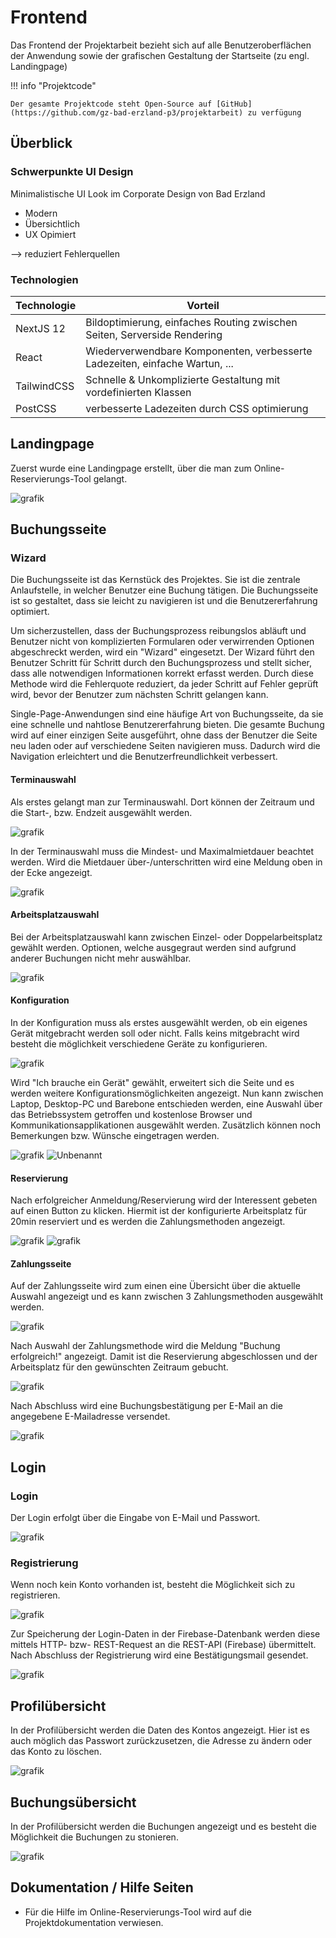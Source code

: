 # Frontend

Das Frontend der Projektarbeit bezieht sich auf alle Benutzeroberflächen der Anwendung sowie der grafischen Gestaltung der Startseite (zu engl. Landingpage) 

!!! info "Projektcode"

    Der gesamte Projektcode steht Open-Source auf [GitHub](https://github.com/gz-bad-erzland-p3/projektarbeit) zu verfügung 

## Überblick
### Schwerpunkte UI Design

Minimalistische UI Look im Corporate Design von Bad Erzland

- Modern
- Übersichtlich
- UX Opimiert

--> reduziert Fehlerquellen

### Technologien

| Technologie | Vorteil |
| ----------- | ------- |
| NextJS 12 | Bildoptimierung, einfaches Routing zwischen Seiten, Serverside Rendering |
| React | Wiederverwendbare Komponenten, verbesserte Ladezeiten, einfache Wartun, ... |
| TailwindCSS | Schnelle & Unkomplizierte Gestaltung mit vordefinierten Klassen |
| PostCSS | verbesserte Ladezeiten durch CSS optimierung |

## Landingpage

Zuerst wurde eine Landingpage erstellt, über die man zum Online-Reservierungs-Tool gelangt. </p>

![grafik](https://user-images.githubusercontent.com/72852065/221809334-0a52dd26-36a9-4bdb-b3f8-db82b9ada757.png)

## Buchungsseite
### Wizard

Die Buchungsseite ist das Kernstück des Projektes. Sie ist die zentrale Anlaufstelle, in welcher Benutzer eine Buchung tätigen. Die Buchungsseite ist so gestaltet, dass sie leicht zu navigieren ist und die Benutzererfahrung optimiert.

Um sicherzustellen, dass der Buchungsprozess reibungslos abläuft und Benutzer nicht von komplizierten Formularen oder verwirrenden Optionen abgeschreckt werden, wird ein "Wizard" eingesetzt. Der Wizard führt den Benutzer Schritt für Schritt durch den Buchungsprozess und stellt sicher, dass alle notwendigen Informationen korrekt erfasst werden. Durch diese Methode wird die Fehlerquote reduziert, da jeder Schritt auf Fehler geprüft wird, bevor der Benutzer zum nächsten Schritt gelangen kann.

Single-Page-Anwendungen sind eine häufige Art von Buchungsseite, da sie eine schnelle und nahtlose Benutzererfahrung bieten. Die gesamte Buchung wird auf einer einzigen Seite ausgeführt, ohne dass der Benutzer die Seite neu laden oder auf verschiedene Seiten navigieren muss. Dadurch wird die Navigation erleichtert und die Benutzerfreundlichkeit verbessert.

#### Terminauswahl
Als erstes gelangt man zur Terminauswahl. Dort können der Zeitraum und die Start-, bzw. Endzeit ausgewählt werden.

![grafik](https://user-images.githubusercontent.com/72852065/222348501-612855e5-9ecb-4fb4-b663-a2907bdcc4cd.png)

In der Terminauswahl muss die Mindest- und Maximalmietdauer beachtet werden. Wird die Mietdauer über-/unterschritten wird eine Meldung oben in der Ecke angezeigt.

![grafik](https://user-images.githubusercontent.com/72852065/222348869-5689fbbf-9f36-4fe4-aa25-2dbae1deec15.png)

#### Arbeitsplatzauswahl
Bei der Arbeitsplatzauswahl kann zwischen Einzel- oder Doppelarbeitsplatz gewählt werden. Optionen, welche ausgegraut werden sind aufgrund anderer Buchungen nicht mehr auswählbar.

![grafik](https://user-images.githubusercontent.com/72852065/222349232-4a37b591-3b46-4521-82dc-732e6574490a.png)

#### Konfiguration
In der Konfiguration muss als erstes ausgewählt werden, ob ein eigenes Gerät mitgebracht werden soll oder nicht. Falls keins mitgebracht wird besteht die möglichkeit verschiedene Geräte zu konfigurieren.

![grafik](https://user-images.githubusercontent.com/72852065/222349408-0ef1b596-2db1-437f-8e73-1df39cc55c61.png)

Wird "Ich brauche ein Gerät" gewählt, erweitert sich die Seite und es werden weitere Konfigurationsmöglichkeiten angezeigt. Nun kann zwischen Laptop, Desktop-PC und Barebone entschieden werden, eine Auswahl über das Betriebssystem getroffen und kostenlose Browser und Kommunikationsapplikationen ausgewählt werden. Zusätzlich können noch Bemerkungen bzw. Wünsche eingetragen werden.

![grafik](https://user-images.githubusercontent.com/72852065/222349812-e4af31f3-ea4d-4b62-8cf5-08d92e79ccc8.png)
![Unbenannt](https://user-images.githubusercontent.com/72852065/222350215-a7460d27-e64d-4120-8744-7596a1a3b547.png)

#### Reservierung

Nach erfolgreicher Anmeldung/Reservierung wird der Interessent gebeten auf einen Button zu klicken. Hiermit ist der konfigurierte Arbeitsplatz für 20min reserviert und es werden die Zahlungsmethoden angezeigt.

![grafik](https://user-images.githubusercontent.com/72852065/222350629-1f724ff5-4b9e-4c1c-b3bf-960711f20328.png)
![grafik](https://user-images.githubusercontent.com/72852065/222351133-8a90bb89-cd83-4acc-a676-48c1491ca2ce.png)

#### Zahlungsseite
Auf der Zahlungsseite wird zum einen eine Übersicht über die aktuelle Auswahl angezeigt und es kann zwischen 3 Zahlungsmethoden ausgewählt werden.

![grafik](https://user-images.githubusercontent.com/72852065/222351425-dcc75e8b-9a78-4b58-9a7d-3223ea64f6a3.png)

Nach Auswahl der Zahlungsmethode wird die Meldung "Buchung erfolgreich!" angezeigt. Damit ist die Reservierung abgeschlossen und der Arbeitsplatz für den gewünschten Zeitraum gebucht.

![grafik](https://user-images.githubusercontent.com/72852065/222351529-dce6f03d-e002-450a-9c71-19a224dc89af.png)

Nach Abschluss wird eine Buchungsbestätigung per E-Mail an die angegebene E-Mailadresse versendet.

![grafik](https://user-images.githubusercontent.com/72852065/222354009-1ddd4ed5-a5b8-4c40-8ba5-66973c6edbbb.png)


## Login
### Login
Der Login erfolgt über die Eingabe von E-Mail und Passwort.

![grafik](https://user-images.githubusercontent.com/72852065/214049304-9c73a252-9f38-41df-b893-3d81c5c005c1.png)

### Registrierung
Wenn noch kein Konto vorhanden ist, besteht die Möglichkeit sich zu registrieren.

![grafik](https://user-images.githubusercontent.com/72852065/214049524-e6706c16-2728-41c2-8bfa-6ebdd5f9c855.png)

Zur Speicherung der Login-Daten in der Firebase-Datenbank werden diese mittels HTTP- bzw- REST-Request an die REST-API (Firebase) übermittelt. Nach Abschluss der Registrierung wird eine Bestätigungsmail gesendet.</p>

![grafik](https://user-images.githubusercontent.com/72852065/214237752-5b196db3-43d0-4670-8496-c3400c6bacda.png)


## Profilübersicht

In der Profilübersicht werden die Daten des Kontos angezeigt. Hier ist es auch möglich das Passwort zurückzusetzen, die Adresse zu ändern oder das Konto zu löschen.

![grafik](https://user-images.githubusercontent.com/72852065/214782181-fedd5236-6d55-4dd7-87ed-2f74f864b8d7.png)

## Buchungsübersicht
In der Profilübersicht werden die Buchungen angezeigt und es besteht die Möglichkeit die Buchungen zu stonieren.

![grafik](https://user-images.githubusercontent.com/72852065/214781607-3d67e685-4958-4602-b5ef-4288738b47c9.png)

## Dokumentation / Hilfe Seiten
* Für die Hilfe im Online-Reservierungs-Tool wird auf die Projektdokumentation verwiesen.
